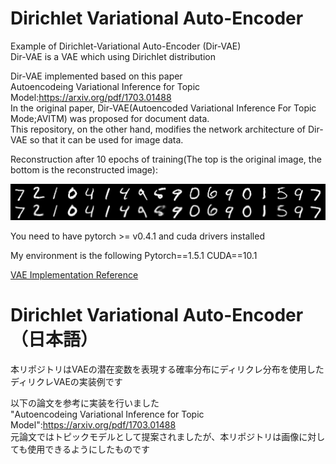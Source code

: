# Dirichlet Variational Auto-Encoder
Example of Dirichlet-Variational Auto-Encoder (Dir-VAE)  
Dir-VAE is a VAE which using Dirichlet distribution  

Dir-VAE implemented based on this paper  
Autoencodeing Variational Inference for Topic Model:https://arxiv.org/pdf/1703.01488  
In the original paper, Dir-VAE(Autoencoded Variational Inference For Topic Mode;AVITM) was proposed for document data.   
This repository, on the other hand, modifies the network architecture of Dir-VAE so that it can be used for image data.  

Reconstruction after 10 epochs of training(The top is the original image, the bottom is the reconstructed image):
<div>
	<img src='/image/recon_9.png'>
</div>

You need to have pytorch >= v0.4.1 and cuda drivers installed

My environment is the following
Pytorch==1.5.1
CUDA==10.1  

[VAE Implementation Reference](https://github.com/pytorch/examples/blob/main/vae/main.py)  

# Dirichlet Variational Auto-Encoder（日本語）
本リポジトリはVAEの潜在変数を表現する確率分布にディリクレ分布を使用したディリクレVAEの実装例です  

以下の論文を参考に実装を行いました  
"Autoencodeing Variational Inference for Topic Model":https://arxiv.org/pdf/1703.01488  
元論文ではトピックモデルとして提案されましたが、本リポジトリは画像に対しても使用できるようにしたものです
